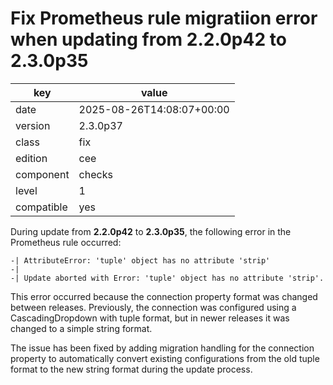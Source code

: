 [//]: # (werk v2)
# Fix Prometheus rule migratiion error when updating from 2.2.0p42 to 2.3.0p35

key        | value
---------- | ---
date       | 2025-08-26T14:08:07+00:00
version    | 2.3.0p37
class      | fix
edition    | cee
component  | checks
level      | 1
compatible | yes

During update from **2.2.0p42** to **2.3.0p35**, the following error in the Prometheus rule occurred:

```
-| AttributeError: 'tuple' object has no attribute 'strip'
-| 
-| Update aborted with Error: 'tuple' object has no attribute 'strip'.
```

This error occurred because the connection property format was changed between releases.
Previously, the connection was configured using a CascadingDropdown with tuple format,
but in newer releases it was changed to a simple string format.

The issue has been fixed by adding migration handling for the connection property to 
automatically convert existing configurations from the old tuple format to the new string 
format during the update process.

